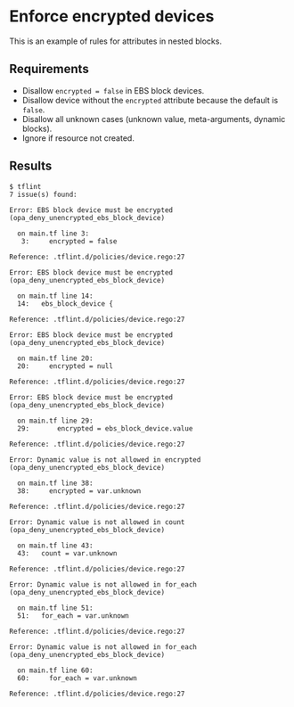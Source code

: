 # Enforce encrypted devices

This is an example of rules for attributes in nested blocks.

## Requirements

- Disallow `encrypted = false` in EBS block devices.
- Disallow device without the `encrypted` attribute because the default is `false`.
- Disallow all unknown cases (unknown value, meta-arguments, dynamic blocks).
- Ignore if resource not created.

## Results

```console
$ tflint
7 issue(s) found:

Error: EBS block device must be encrypted (opa_deny_unencrypted_ebs_block_device)

  on main.tf line 3:
   3:     encrypted = false

Reference: .tflint.d/policies/device.rego:27

Error: EBS block device must be encrypted (opa_deny_unencrypted_ebs_block_device)

  on main.tf line 14:
  14:   ebs_block_device {

Reference: .tflint.d/policies/device.rego:27

Error: EBS block device must be encrypted (opa_deny_unencrypted_ebs_block_device)

  on main.tf line 20:
  20:     encrypted = null

Reference: .tflint.d/policies/device.rego:27

Error: EBS block device must be encrypted (opa_deny_unencrypted_ebs_block_device)

  on main.tf line 29:
  29:       encrypted = ebs_block_device.value

Reference: .tflint.d/policies/device.rego:27

Error: Dynamic value is not allowed in encrypted (opa_deny_unencrypted_ebs_block_device)

  on main.tf line 38:
  38:     encrypted = var.unknown

Reference: .tflint.d/policies/device.rego:27

Error: Dynamic value is not allowed in count (opa_deny_unencrypted_ebs_block_device)

  on main.tf line 43:
  43:   count = var.unknown

Reference: .tflint.d/policies/device.rego:27

Error: Dynamic value is not allowed in for_each (opa_deny_unencrypted_ebs_block_device)

  on main.tf line 51:
  51:   for_each = var.unknown

Reference: .tflint.d/policies/device.rego:27

Error: Dynamic value is not allowed in for_each (opa_deny_unencrypted_ebs_block_device)

  on main.tf line 60:
  60:     for_each = var.unknown

Reference: .tflint.d/policies/device.rego:27

```
